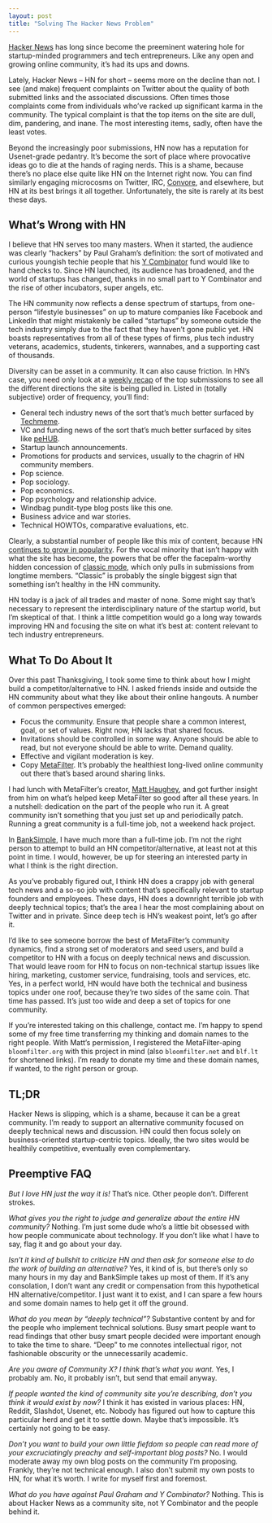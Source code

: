 ```yaml
---
layout: post
title: "Solving The Hacker News Problem"
---
```





[Hacker News](http://news.ycombinator.com) has long since become the preeminent watering hole for startup-minded programmers and tech entrepreneurs. Like any open and growing online community, it’s had its ups and downs.

Lately, Hacker News – HN for short – seems more on the decline than not. I see (and make) frequent complaints on Twitter about the quality of both submitted links and the associated discussions. Often times those complaints come from individuals who’ve racked up significant karma in the community. The typical complaint is that the top items on the site are dull, dim, pandering, and inane. The most interesting items, sadly, often have the least votes.

Beyond the increasingly poor submissions, HN now has a reputation for Usenet-grade pedantry. It’s become the sort of place where provocative ideas go to die at the hands of raging nerds. This is a shame, because there’s no place else quite like HN on the Internet right now. You can find similarly engaging microcosms on Twitter, IRC, [Convore](https://convore.com/), and elsewhere, but HN at its best brings it all together. Unfortunately, the site is rarely at its best these days.

What’s Wrong with HN
--------------------

I believe that HN serves too many masters. When it started, the audience was clearly “hackers” by Paul Graham’s definition: the sort of motivated and curious youngish techie people that his [Y Combinator](ycombinator.com) fund would like to hand checks to. Since HN launched, its audience has broadened, and the world of startups has changed, thanks in no small part to Y Combinator and the rise of other incubators, super angels, etc.

The HN community now reflects a dense spectrum of startups, from one-person “lifestyle businesses” on up to mature companies like Facebook and LinkedIn that might mistakenly be called “startups” by someone outside the tech industry simply due to the fact that they haven’t gone public yet. HN boasts representatives from all of these types of firms, plus tech industry veterans, academics, students, tinkerers, wannabes, and a supporting cast of thousands.

Diversity can be asset in a community. It can also cause friction. In HN’s case, you need only look at a [weekly recap](http://hnrecap.com/weekly) of the top submissions to see all the different directions the site is being pulled in. Listed in (totally subjective) order of frequency, you’ll find:

-   General tech industry news of the sort that’s much better surfaced by [Techmeme](http://techmeme.com/).
-   VC and funding news of the sort that’s much better surfaced by sites like [peHUB](http://www.pehub.com/).
-   Startup launch announcements.
-   Promotions for products and services, usually to the chagrin of HN community members.
-   Pop science.
-   Pop sociology.
-   Pop economics.
-   Pop psychology and relationship advice.
-   Windbag pundit-type blog posts like this one.
-   Business advice and war stories.
-   Technical HOWTOs, comparative evaluations, etc.

Clearly, a substantial number of people like this mix of content, because HN [continues to grow in popularity](http://ycombinator.com/newsnews.html). For the vocal minority that isn’t happy with what the site has become, the powers that be offer the facepalm-worthy hidden concession of [classic mode](http://news.ycombinator.com/classic), which only pulls in submissions from longtime members. “Classic” is probably the single biggest sign that something isn’t healthy in the HN community.

HN today is a jack of all trades and master of none. Some might say that’s necessary to represent the interdisciplinary nature of the startup world, but I’m skeptical of that. I think a little competition would go a long way towards improving HN and focusing the site on what it’s best at: content relevant to tech industry entrepreneurs.

What To Do About It
-------------------

Over this past Thanksgiving, I took some time to think about how I might build a competitor/alternative to HN. I asked friends inside and outside the HN community about what they like about their online hangouts. A number of common perspectives emerged:

-   Focus the community. Ensure that people share a common interest, goal, or set of values. Right now, HN lacks that shared focus.
-   Invitations should be controlled in some way. Anyone should be able to read, but not everyone should be able to write. Demand quality.
-   Effective and vigilant moderation is key.
-   Copy [MetaFilter](http://www.metafilter.com/). It’s probably the healthiest long-lived online community out there that’s based around sharing links.

I had lunch with MetaFilter’s creator, [Matt Haughey](http://a.wholelottanothing.org/), and got further insight from him on what’s helped keep MetaFilter so good after all these years. In a nutshell: dedication on the part of the people who run it. A great community isn’t something that you just set up and periodically patch. Running a great community is a full-time job, not a weekend hack project.

In [BankSimple](https://www.banksimple.com/), I have much more than a full-time job. I’m not the right person to attempt to build an HN competitor/alternative, at least not at this point in time. I would, however, be up for steering an interested party in what I think is the right direction.

As you’ve probably figured out, I think HN does a crappy job with general tech news and a so-so job with content that’s specifically relevant to startup founders and employees. These days, HN does a downright terrible job with deeply technical topics; that’s the area I hear the most complaining about on Twitter and in private. Since deep tech is HN’s weakest point, let’s go after it.

I’d like to see someone borrow the best of MetaFilter’s community dynamics, find a strong set of moderators and seed users, and build a competitor to HN with a focus on deeply technical news and discussion. That would leave room for HN to focus on non-technical startup issues like hiring, marketing, customer service, fundraising, tools and services, etc. Yes, in a perfect world, HN would have both the technical and business topics under one roof, because they’re two sides of the same coin. That time has passed. It’s just too wide and deep a set of topics for one community.

If you’re interested taking on this challenge, contact me. I’m happy to spend some of my free time transferring my thinking and domain names to the right people. With Matt’s permission, I registered the MetaFilter-aping `bloomfilter.org` with this project in mind (also `bloomfilter.net` and `blf.lt` for shortened links). I’m ready to donate my time and these domain names, if wanted, to the right person or group.

TL;DR
-----

Hacker News is slipping, which is a shame, because it can be a great community. I’m ready to support an alternative community focused on deeply technical news and discussion. HN could then focus solely on business-oriented startup-centric topics. Ideally, the two sites would be healthily competitive, eventually even complementary.

Preemptive FAQ
--------------

*But I love HN just the way it is!* That’s nice. Other people don’t. Different strokes.

*What gives you the right to judge and generalize about the entire HN community?* Nothing. I’m just some dude who’s a little bit obsessed with how people communicate about technology. If you don’t like what I have to say, flag it and go about your day.

*Isn’t it kind of bullshit to criticize HN and then ask for someone else to do the work of building an alternative?* Yes, it kind of is, but there’s only so many hours in my day and BankSimple takes up most of them. If it’s any consolation, I don’t want any credit or compensation from this hypothetical HN alternative/competitor. I just want it to exist, and I can spare a few hours and some domain names to help get it off the ground.

*What do you mean by “deeply technical”?* Substantive content by and for the people who implement technical solutions. Busy smart people want to read findings that other busy smart people decided were important enough to take the time to share. “Deep” to me connotes intellectual rigor, not fashionable obscurity or the unnecessarily academic.

*Are you aware of Community X? I think that’s what you want.* Yes, I probably am. No, it probably isn’t, but send that email anyway.

*If people wanted the kind of community site you’re describing, don’t you think it would exist by now?* I think it has existed in various places: HN, Reddit, Slashdot, Usenet, etc. Nobody has figured out how to capture this particular herd and get it to settle down. Maybe that’s impossible. It’s certainly not going to be easy.

*Don’t you want to build your own little fiefdom so people can read more of your excruciatingly preachy and self-important blog posts?* No. I would moderate away my own blog posts on the community I’m proposing. Frankly, they’re not technical enough. I also don’t submit my own posts to HN, for what it’s worth. I write for myself first and foremost.

*What do you have against Paul Graham and Y Combinator?* Nothing. This is about Hacker News as a community site, not Y Combinator and the people behind it.
